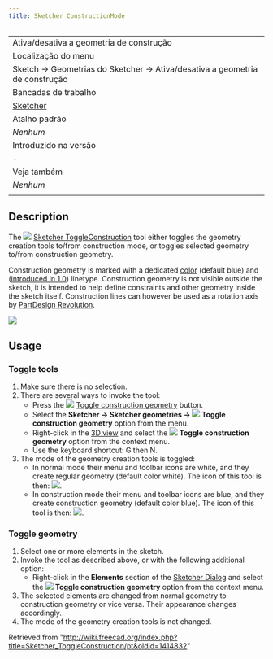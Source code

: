 ```yaml
---
title: Sketcher ConstructionMode
---
```

|  |
| --- |
| Ativa/desativa a geometria de construção |
| Localização do menu |
| Sketch → Geometrias do Sketcher → Ativa/desativa a geometria de construção |
| Bancadas de trabalho |
| [Sketcher](/Sketcher_Workbench/pt "Sketcher Workbench/pt") |
| Atalho padrão |
| *Nenhum* |
| Introduzido na versão |
| - |
| Veja também |
| *Nenhum* |
|  |

## Description

The ![](/images/Sketcher_ToggleConstruction.svg) [Sketcher ToggleConstruction](/Sketcher_ToggleConstruction "Sketcher ToggleConstruction") tool either toggles the geometry creation tools to/from construction mode, or toggles selected geometry to/from construction geometry.

Construction geometry is marked with a dedicated [color](/Sketcher_Preferences#Appearance "Sketcher Preferences") (default blue) and ([introduced in 1.0](/Release_notes_1.0 "Release notes 1.0")) linetype. Construction geometry is not visible outside the sketch, it is intended to help define constraints and other geometry inside the sketch itself. Construction lines can however be used as a rotation axis by [PartDesign Revolution](/PartDesign_Revolution "PartDesign Revolution").

![](/images/Sketcher_ConstructionMode_fr_01.png)

## Usage

### Toggle tools

1. Make sure there is no selection.
2. There are several ways to invoke the tool:
   * Press the ![](/images/Sketcher_ToggleConstruction.svg) [Toggle construction geometry](/Sketcher_ToggleConstruction "Sketcher ToggleConstruction") button.
   * Select the **Sketcher → Sketcher geometries → ![](/images/Sketcher_ToggleConstruction.svg) Toggle construction geometry** option from the menu.
   * Right-click in the [3D view](/3D_view "3D view") and select the **![](/images/Sketcher_ToggleConstruction.svg) Toggle construction geometry** option from the context menu.
   * Use the keyboard shortcut: G then N.
3. The mode of the geometry creation tools is toggled:
   * In normal mode their menu and toolbar icons are white, and they create regular geometry (default color white). The icon of this tool is then: ![](/images/Sketcher_ToggleConstruction.svg).
   * In construction mode their menu and toolbar icons are blue, and they create construction geometry (default color blue). The icon of this tool is then: ![](/images/Sketcher_ToggleConstruction_Constr.svg).

### Toggle geometry

1. Select one or more elements in the sketch.
2. Invoke the tool as described above, or with the following additional option:
   * Right-click in the **Elements** section of the [Sketcher Dialog](/Sketcher_Dialog "Sketcher Dialog") and select the **![](/images/Sketcher_ToggleConstruction.svg) Toggle construction geometry** option from the context menu.
3. The selected elements are changed from normal geometry to construction geometry or vice versa. Their appearance changes accordingly.
4. The mode of the geometry creation tools is not changed.

Retrieved from "<http://wiki.freecad.org/index.php?title=Sketcher_ToggleConstruction/pt&oldid=1414832>"